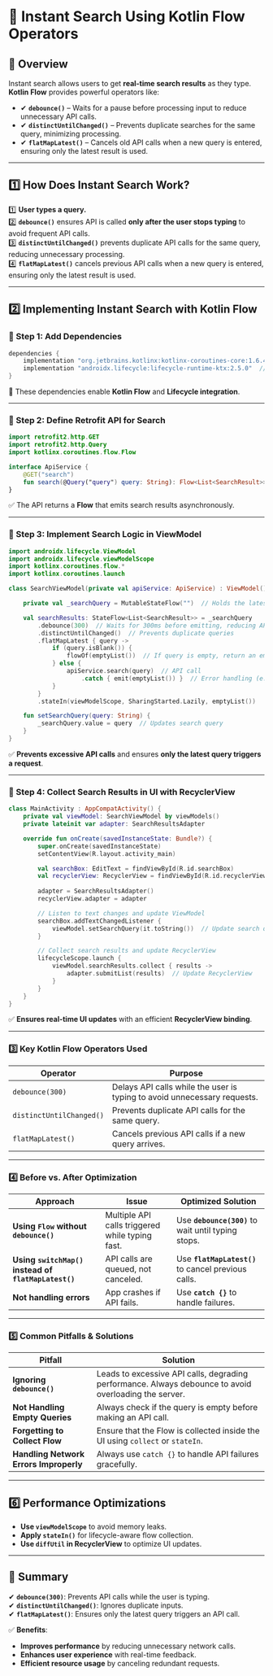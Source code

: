 # 🔎 Instant Search Using Kotlin Flow Operators  

## 📌 Overview  
Instant search allows users to get **real-time search results** as they type. **Kotlin Flow** provides powerful operators like:  
- ✔ **`debounce()`** – Waits for a pause before processing input to reduce unnecessary API calls.  
- ✔ **`distinctUntilChanged()`** – Prevents duplicate searches for the same query, minimizing processing.  
- ✔ **`flatMapLatest()`** – Cancels old API calls when a new query is entered, ensuring only the latest result is used.  

---

## **1️⃣ How Does Instant Search Work?**  
1️⃣ **User types a query.**  
2️⃣ **`debounce()`** ensures API is called **only after the user stops typing** to avoid frequent API calls.  
3️⃣ **`distinctUntilChanged()`** prevents duplicate API calls for the same query, reducing unnecessary processing.  
4️⃣ **`flatMapLatest()`** cancels previous API calls when a new query is entered, ensuring only the latest result is used.

---

## **2️⃣ Implementing Instant Search with Kotlin Flow**

### **🔹 Step 1: Add Dependencies**
```gradle
dependencies {
    implementation "org.jetbrains.kotlinx:kotlinx-coroutines-core:1.6.4"  // Coroutines support
    implementation "androidx.lifecycle:lifecycle-runtime-ktx:2.5.0"  // Lifecycle-aware coroutines
}
```
📌 These dependencies enable **Kotlin Flow** and **Lifecycle integration**.

---

### **🔹 Step 2: Define Retrofit API for Search**
```kotlin
import retrofit2.http.GET
import retrofit2.http.Query
import kotlinx.coroutines.flow.Flow

interface ApiService {
    @GET("search")
    fun search(@Query("query") query: String): Flow<List<SearchResult>>
}
```
✅ The API returns a **Flow** that emits search results asynchronously.

---

### **🔹 Step 3: Implement Search Logic in ViewModel**
```kotlin
import androidx.lifecycle.ViewModel
import androidx.lifecycle.viewModelScope
import kotlinx.coroutines.flow.*
import kotlinx.coroutines.launch

class SearchViewModel(private val apiService: ApiService) : ViewModel() {

    private val _searchQuery = MutableStateFlow("")  // Holds the latest query

    val searchResults: StateFlow<List<SearchResult>> = _searchQuery  
        .debounce(300)  // Waits for 300ms before emitting, reducing API calls
        .distinctUntilChanged()  // Prevents duplicate queries
        .flatMapLatest { query ->  
            if (query.isBlank()) {
                flowOf(emptyList())  // If query is empty, return an empty list
            } else {
                apiService.search(query)  // API call
                    .catch { emit(emptyList()) }  // Error handling (e.g., network failures)
            }
        }
        .stateIn(viewModelScope, SharingStarted.Lazily, emptyList())

    fun setSearchQuery(query: String) {
        _searchQuery.value = query  // Updates search query
    }
}
```
✅ **Prevents excessive API calls** and ensures **only the latest query triggers a request**.

---

### **🔹 Step 4: Collect Search Results in UI with RecyclerView**
```kotlin
class MainActivity : AppCompatActivity() {
    private val viewModel: SearchViewModel by viewModels()
    private lateinit var adapter: SearchResultsAdapter

    override fun onCreate(savedInstanceState: Bundle?) {
        super.onCreate(savedInstanceState)
        setContentView(R.layout.activity_main)

        val searchBox: EditText = findViewById(R.id.searchBox)
        val recyclerView: RecyclerView = findViewById(R.id.recyclerView)
        
        adapter = SearchResultsAdapter()
        recyclerView.adapter = adapter

        // Listen to text changes and update ViewModel
        searchBox.addTextChangedListener {
            viewModel.setSearchQuery(it.toString())  // Update search query
        }

        // Collect search results and update RecyclerView
        lifecycleScope.launch {
            viewModel.searchResults.collect { results ->
                adapter.submitList(results)  // Update RecyclerView
            }
        }
    }
}
```
✅ **Ensures real-time UI updates** with an efficient **RecyclerView binding**.

---

### **3️⃣ Key Kotlin Flow Operators Used**
| Operator               | Purpose                                                   |
|------------------------|----------------------------------------------------------|
| `debounce(300)`        | Delays API calls while the user is typing to avoid unnecessary requests. |
| `distinctUntilChanged()` | Prevents duplicate API calls for the same query.        |
| `flatMapLatest()`      | Cancels previous API calls if a new query arrives.      |

---

### **4️⃣ Before vs. After Optimization**
| Approach | Issue | Optimized Solution |
|----------|------|--------------------|
| **Using `Flow` without `debounce()`** | Multiple API calls triggered while typing fast. | Use **`debounce(300)`** to wait until typing stops. |
| **Using `switchMap()` instead of `flatMapLatest()`** | API calls are queued, not canceled. | Use **`flatMapLatest()`** to cancel previous calls. |
| **Not handling errors** | App crashes if API fails. | Use **`catch {}`** to handle failures. |

---

### **5️⃣ Common Pitfalls & Solutions**
| Pitfall | Solution |
|---------|----------|
| **Ignoring `debounce()`** | Leads to excessive API calls, degrading performance. Always debounce to avoid overloading the server. |
| **Not Handling Empty Queries** | Always check if the query is empty before making an API call. |
| **Forgetting to Collect Flow** | Ensure that the Flow is collected inside the UI using `collect` or `stateIn`. |
| **Handling Network Errors Improperly** | Always use `catch {}` to handle API failures gracefully. |

---

## **6️⃣ Performance Optimizations**
- **Use `viewModelScope`** to avoid memory leaks.
- **Apply `stateIn()`** for lifecycle-aware flow collection.
- **Use `diffUtil` in RecyclerView** to optimize UI updates.

---

## **📌 Summary**
✔ **`debounce(300)`**: Prevents API calls while the user is typing.  
✔ **`distinctUntilChanged()`**: Ignores duplicate inputs.  
✔ **`flatMapLatest()`**: Ensures only the latest query triggers an API call.  

✅ **Benefits**:
- **Improves performance** by reducing unnecessary network calls.
- **Enhances user experience** with real-time feedback.
- **Efficient resource usage** by canceling redundant requests.
